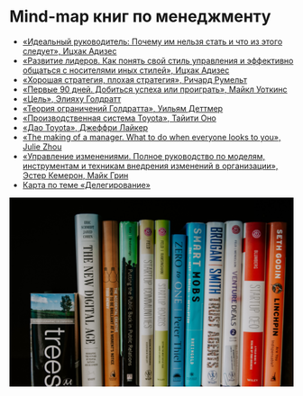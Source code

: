 # Mind-map книг по менеджменту

* [«Идеальный руководитель: Почему им нельзя стать и что из этого следует», Ицхак Адизес](/%D0%98%D0%B4%D0%B5%D0%B0%D0%BB%D1%8C%D0%BD%D1%8B%D0%B9%20%D1%80%D1%83%D0%BA%D0%BE%D0%B2%D0%BE%D0%B4%D0%B8%D1%82%D0%B5%D0%BB%D1%8C.%20%D0%98%D1%86%D1%85%D0%B0%D0%BA%20%D0%90%D0%B4%D0%B8%D0%B7%D0%B5%D1%81)
* [«Развитие лидеров. Как понять свой стиль управления и эффективно общаться с носителями иных стилей», Ицхак Адизес](/Развитие%20лидеров)
* [«Хорошая стратегия, плохая стратегия», Ричард Румельт](/Хорошая%20стратегия%2C%20плохая%20стратегия)
* [«Первые 90 дней. Добиться успеха или проиграть», Майкл Уоткинс](/Первые%2090%20дней)
* [«Цель», Элияху Голдратт](/%D0%A6%D0%B5%D0%BB%D1%8C.%20%D0%AD%D0%BB%D0%B8%D1%8F%D1%85%D1%83%20%D0%93%D0%BE%D0%BB%D0%B4%D1%80%D0%B0%D1%82%D1%82)
* [«Теория ограничений Голдратта», Уильям Деттмер](/Теория%20ограничений%20Голдратта)
* [«Производственная система Toyota», Тайити Оно](/Производственная%20система%20Toyota)
* [«Дао Toyota», Джеффри Лайкер](/Дао%20Toyota)
* [«The making of a manager. What to do when everyone looks to you», Julie Zhou](/The%20making%20of%20a%20manager.%20What%20to%20do%20when%20everyone%20looks%20to%20you.%20Julie%20Zhou)
* [«Управление изменениями. Полное руководство по моделям, инструментам и техникам внедрения изменений в организации», Эстер Кемерон, Майк Грин](/%D0%A3%D0%BF%D1%80%D0%B0%D0%B2%D0%BB%D0%B5%D0%BD%D0%B8%D0%B5%20%D0%B8%D0%B7%D0%BC%D0%B5%D0%BD%D0%B5%D0%BD%D0%B8%D1%8F%D0%BC%D0%B8.%20%D0%9C%D0%BE%D0%B4%D0%B5%D0%BB%D0%B8%2C%20%D0%B8%D0%BD%D1%81%D1%82%D1%80%D1%83%D0%BC%D0%B5%D0%BD%D1%82%D1%8B%20%D0%B8%20%D1%82%D0%B5%D1%85%D0%BD%D0%BE%D0%BB%D0%BE%D0%B3%D0%B8%D0%B8%20%D0%BE%D1%80%D0%B3%D0%B0%D0%BD%D0%B8%D0%B7%D0%B0%D1%86%D0%B8%D0%BE%D0%BD%D0%BD%D1%8B%D1%85%20%D0%B8%D0%B7%D0%BC%D0%B5%D0%BD%D0%B5%D0%BD%D0%B8%D0%B9.%20%D0%AD%D1%81%D1%82%D0%B5%D1%80%20%D0%9A%D0%B5%D0%BC%D0%B5%D1%80%D0%BE%D0%BD%2C%20%D0%9C%D0%B0%D0%B9%D0%BA%20%D0%93%D1%80%D0%B8%D0%BD)
* [Карта по теме «Делегирование»](/Делегирование)

![](/kaleidico-kQ1sNln5Bfg-unsplash.jpg)
